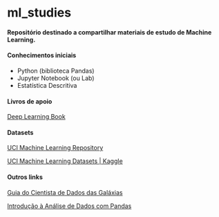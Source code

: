 # ml_studies

#### Repositório destinado a compartilhar materiais de estudo de Machine Learning.

#### Conhecimentos iniciais

- Python (biblioteca Pandas) 
- Jupyter Notebook (ou Lab)
- Estatística Descritiva

#### Livros de apoio

<a href="http://deeplearningbook.com.br/">Deep Learning Book</a>

#### Datasets

<a href="http://archive.ics.uci.edu/ml/index.php">UCI Machine Learning Repository</a>

<a href="https://www.kaggle.com/datasets">UCI Machine Learning Datasets | Kaggle</a>


#### Outros links

<a href="https://github.com/leportella/datascience-pizza">Guia do Cientista de Dados das Galáxias</a>

<a href="https://github.com/rafaelaprm/pydata_minicurso_pandas">Introdução à Análise de Dados com Pandas</a>
